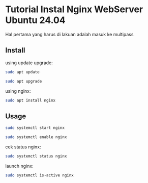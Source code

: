 # Tutorial Instal Nginx WebServer Ubuntu 24.04

Hal pertama yang harus di lakuan adalah masuk ke multipass

## Install

using update upgrade:

```bash
sudo apt update
```
```bash
sudo apt upgrade
```

using nginx:

```bash
sudo apt install nginx
```

## Usage

```bash
sudo systemctl start nginx
```
```bash
sudo systemctl enable nginx
```
cek status nginx:
```bash
sudo systemctl status nginx
```
launch nginx:
```bash
sudo systemctl is-active nginx
```
